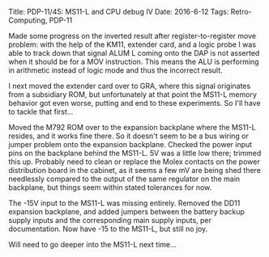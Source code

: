 Title: PDP-11/45: MS11-L and CPU debug IV
Date: 2016-6-12
Tags: Retro-Computing, PDP-11

Made some progress on the inverted result after register-to-register move problem: with the help of the KM11, extender
card, and a logic probe I was able to track down that signal ALUM L coming onto the DAP is not asserted when it should
be for a MOV instruction.  This means the ALU is performing in arithmetic instead of logic mode and thus the incorrect
result.

I next moved the extender card over to GRA, where this signal originates from a subsidiary ROM, but unfortunately at
that point the MS11-L memory behavior got even worse, putting and end to these experiments.  So I'll have to tackle
that first...

Moved the M792 ROM over to the expansion backplane where the MS11-L resides, and it works fine there.  So it doesn't
seem to be a bus wiring or jumper problem onto the expansion backplane.  Checked the power input pins on the backplane
behind the MS11-L.  5V was a little low there; trimmed this up.  Probably need to clean or replace the Molex contacts
on the power distribution board in the cabinet, as it seems a few mV are being shed there needlessly compared to the
output of the same regulator on the main backplane, but things seem within stated tolerances for now.

The -15V input to the MS11-L was missing entirely.  Removed the DD11 expansion backplane, and added jumpers between
the battery backup supply inputs and the corresponding main supply inputs, per documentation.  Now have -15 to the
MS11-L, but still no joy.

Will need to go deeper into the MS11-L next time...
